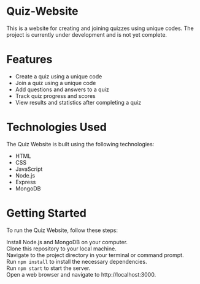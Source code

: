 # Quiz-Website

This is a website for creating and joining quizzes using unique codes. The project is currently under development and is not yet complete.

# Features
- Create a quiz using a unique code  
- Join a quiz using a unique code  
- Add questions and answers to a quiz  
- Track quiz progress and scores  
- View results and statistics after completing a quiz  

# Technologies Used
The Quiz Website is built using the following technologies:

- HTML  
- CSS
- JavaScript
- Node.js
- Express
- MongoDB

# Getting Started
To run the Quiz Website, follow these steps:  

Install Node.js and MongoDB on your computer.  
Clone this repository to your local machine.  
Navigate to the project directory in your terminal or command prompt.  
Run `npm install` to install the necessary dependencies.  
Run `npm start` to start the server.  
Open a web browser and navigate to http://localhost:3000.
